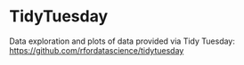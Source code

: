 # TidyTuesday

Data exploration and plots of data provided via Tidy Tuesday: https://github.com/rfordatascience/tidytuesday

